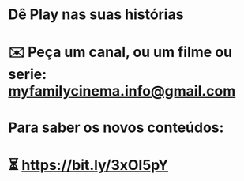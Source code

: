 # Dê Play nas suas histórias

# ✉️ Peça um canal, ou um filme ou serie: myfamilycinema.info@gmail.com 
# Para saber os novos conteúdos:
# ⏳ https://bit.ly/3xOI5pY
